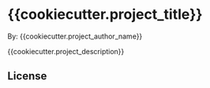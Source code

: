 # {{cookiecutter.project_title}}

By: {{cookiecutter.project_author_name}}

{{cookiecutter.project_description}}

## License